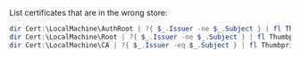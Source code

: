 
List certificates that are in the wrong store:
```PowerShell
dir Cert:\LocalMachine\AuthRoot | ?{ $_.Issuer -ne $_.Subject } | fl Thumbprint,Subject,Issuer
dir Cert:\LocalMachine\Root | ?{ $_.Issuer -ne $_.Subject } | fl Thumbprint,Subject,Issuer
dir Cert:\LocalMachine\CA | ?{ $_.Issuer -eq $_.Subject } | fl Thumbprint,Subject,Issuer
```
